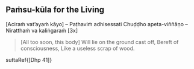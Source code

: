 ## Paṁsu-kūla for the Living<a id="pamsu-kula-living"></a>

[Aciraṁ vat’ayaṁ kāyo] – Paṭhaviṁ adhisessati
Chuḍḍho apeta-viññāṇo – Niratthaṁ va kaliṅgaraṁ [3x]

> [All too soon, this body]
> Will lie on the ground cast off,
> Bereft of consciousness,
> Like a useless scrap of wood.

</div>

suttaRef{[Dhp 41]}
